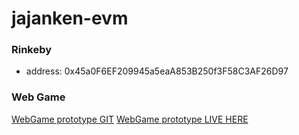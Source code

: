 # jajanken-evm

### Rinkeby
- address: 0x45a0F6EF209945a5eaA853B250f3F58C3AF26D97

### Web Game
[WebGame prototype GIT](https://github.com/Draym/jajanken-coliseum)
[WebGame prototype LIVE HERE](https://draym.github.io/jajanken-coliseum/)
